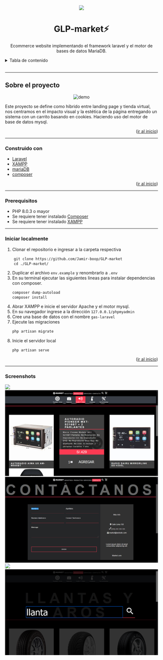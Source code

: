 <div id="top"></div>
<!-- PROJECT LOGO -->
<br />
<div align="center">
    <img src="https://raw.githubusercontent.com/laravel/art/master/logo-lockup/5%20SVG/2%20CMYK/1%20Full%20Color/laravel-logolockup-cmyk-red.svg" width="400">

  <h1 align="center">GLP-market⚡</h1>
  <p align="center">
    Ecommerce website implementando el framework laravel y el motor de bases de datos MariaDB.
    <br />
  </p>
</div>



<!-- TABLE OF CONTENTS -->
<details>
  <summary>Tabla de contenido</summary>
  <ol>
    <li><a href="#sobre-el-proyecto">Sobre el Proyecto</a></li>
    <li><a href="#construido-con">Construido con</a></li>
    <li><a href="#prerequisitos">Prerequisitos</a></li>
    <li><a href="#iniciar-localmente">Iniciar localmente</a></li>
    <li><a href="#screenshots">Screenshots</a></li>
  </ol>
</details>
<br>
<hr>

<!-- ABOUT THE PROJECT -->
## Sobre el proyecto

<div align="center">
    <img src="screenshots/index.gif" alt="demo">
</div>

Este proyecto se define como híbrido entre landing page y tienda virtual, nos centramos en el impacto visual y la estética de la página entregando un sistema con un carrito basando en cookies. Haciendo uso del motor de base de datos mysql.

<p align="right">(<a href="#top">ir al inicio</a>)</p>
<hr>

### Construido con
* [Laravel](https://laravel.com)
* [XAMPP](https://www.apachefriends.org/index.html)
* [mariaDB](https://www.apachefriends.org/index.html)
* [composer](https://getcomposer.org/)

<p align="right">(<a href="#top">ir al inicio</a>)</p>
<hr>

### Prerequisitos
* PHP 8.0.3 o mayor
* Se requiere tener instalado [Composer](https://getcomposer.org/)
* Se requiere tener instalado [XAMPP](https://www.apachefriends.org/index.html)
<hr>

### Iniciar localmente
1. Clonar el repositorio e ingresar a la carpeta respectiva
```
    git clone https://github.com/Jamir-boop/GLP-market
    cd ./GLP-market/
```
2. Duplicar el archivo `env.example` y renombrarlo a `.env`
3. En su terminal ejecutar las siguientes lineas para instalar dependencias con composer.
   ```she
   composer dump-autoload
   composer install
   ```
4. Abrar XAMPP e inicie el servidor Apache y el motor mysql.
5. En su navegador ingrese a la dirección `127.0.0.1/phpmyadmin`
6. Cree una base de datos con el nombre `gas-laravel`
7. Ejecute las migraciones
   ```sh
   php artisan migrate
   ```
8. Inicie el servidor local
   ```sh
   php artisan serve
   ```
<p align="right">(<a href="#top">ir al inicio</a>)</p>
<hr>

### Screenshots
<img src="screenshot(/../screenshots/index.gif">
<br>
<img src="screenshot(/../screenshots/categorias.png">
<br>
<img src="screenshot(/../screenshots/contactos.png">
<br>
<img src="screenshot(/../screenshots/navegacion.gif">
<br>
<img src="screenshot(/../screenshots/buscador.png">
